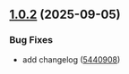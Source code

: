 ## [1.0.2](https://github.com/StefanLock/terragrunt-demo/compare/v1.0.1...v1.0.2) (2025-09-05)


### Bug Fixes

* add changelog ([5440908](https://github.com/StefanLock/terragrunt-demo/commit/544090888c6d16d044184309ebbac432ca2784a0))
